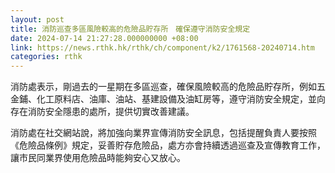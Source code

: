 ```yaml
---
layout: post
title: 消防巡查多區風險較高的危險品貯存所　確保遵守消防安全規定
date: 2024-07-14 21:27:28.000000000 +08:00
link: https://news.rthk.hk/rthk/ch/component/k2/1761568-20240714.htm
categories: rthk
---
```


消防處表示，剛過去的一星期在多區巡查，確保風險較高的危險品貯存所，例如五金鋪、化工原料店、油庫、油站、基建設備及油缸房等，遵守消防安全規定，並向存在消防安全隱患的處所，提供切實改善建議。

消防處在社交網站說，將加強向業界宣傳消防安全訊息，包括提醒負責人要按照《危險品條例》規定，妥善貯存危險品，處方亦會持續透過巡查及宣傳教育工作，讓市民同業界使用危險品時能夠安心又放心。
